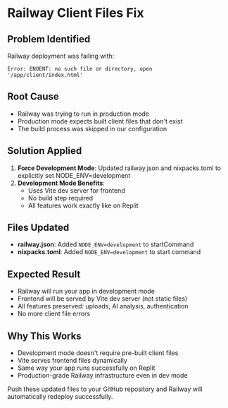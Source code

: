# Railway Client Files Fix

## Problem Identified
Railway deployment was failing with:
```
Error: ENOENT: no such file or directory, open '/app/client/index.html'
```

## Root Cause
- Railway was trying to run in production mode
- Production mode expects built client files that don't exist
- The build process was skipped in our configuration

## Solution Applied
1. **Force Development Mode**: Updated railway.json and nixpacks.toml to explicitly set NODE_ENV=development
2. **Development Mode Benefits**: 
   - Uses Vite dev server for frontend
   - No build step required
   - All features work exactly like on Replit

## Files Updated
- **railway.json**: Added `NODE_ENV=development` to startCommand
- **nixpacks.toml**: Added `NODE_ENV=development` to start command

## Expected Result
- Railway will run your app in development mode
- Frontend will be served by Vite dev server (not static files)
- All features preserved: uploads, AI analysis, authentication
- No more client file errors

## Why This Works
- Development mode doesn't require pre-built client files
- Vite serves frontend files dynamically
- Same way your app runs successfully on Replit
- Production-grade Railway infrastructure even in dev mode

Push these updated files to your GitHub repository and Railway will automatically redeploy successfully.